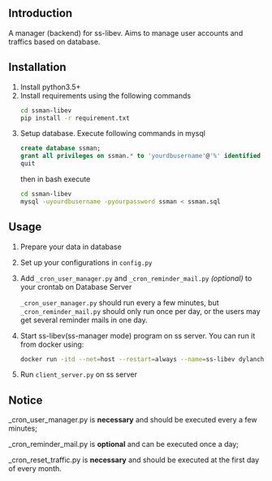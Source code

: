 ## Introduction
A manager (backend) for ss-libev. Aims to manage user accounts and traffics based on database.

## Installation
1. Install python3.5+
2. Install requirements using the following commands
    ```bash
    cd ssman-libev
    pip install -r requirement.txt
    ```
3. Setup database. Execute following commands in mysql
    ```sql
    create database ssman;
    grant all privileges on ssman.* to 'yourdbusername'@'%' identified by 'yourpassword';
    quit
    ```
    then in bash execute
    ```bash
    cd ssman-libev
    mysql -uyourdbusername -pyourpassword ssman < ssman.sql
    ```

## Usage
1. Prepare your data in database
2. Set up your configurations in `config.py`
3. Add `_cron_user_manager.py` and `_cron_reminder_mail.py` *(optional)* to your crontab on Database Server

    `_cron_user_manager.py` should run every a few minutes, but `_cron_reminder_mail.py` should only 
    run once per day, or the users may get several reminder mails in one day.


4. Start ss-libev(ss-manager mode) program on ss server. You can run it from docker using:
    ```bash
    docker run -itd --net=host --restart=always --name=ss-libev dylanchu/ss-libev ss-manager -u -m aes-128-cfb -u --manager-address 127.0.0.1:6001 -s :: -s 0.0.0.0
    ```
5. Run `client_server.py` on ss server


## Notice
_cron_user_manager.py is **necessary** and should be executed every a few minutes;

_cron_reminder_mail.py is **optional** and can be executed once a day;

_cron_reset_traffic.py is **necessary** and should be executed at the first day of every month.

